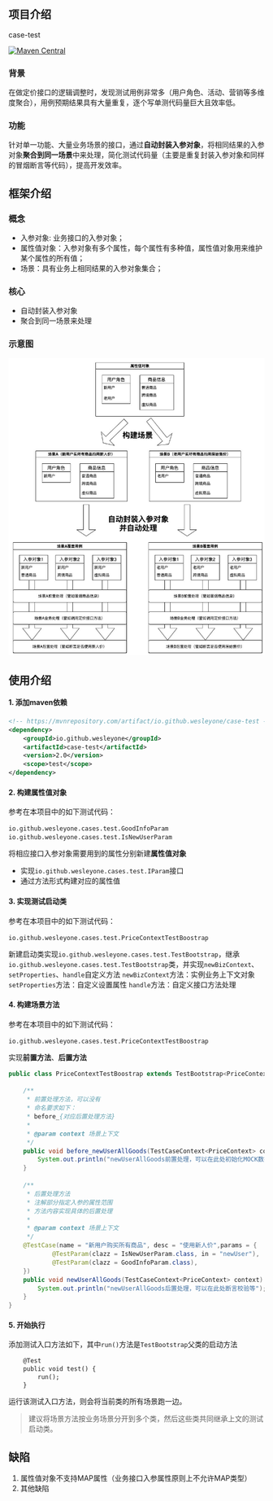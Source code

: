 ## 项目介绍
case-test

[![Maven Central](https://img.shields.io/maven-central/v/io.github.wesleyone/case-test)](https://search.maven.org/artifact/io.github.wesleyone/case-test/2.0/jar)

### 背景
在做定价接口的逻辑调整时，发现测试用例非常多（用户角色、活动、营销等多维度聚合），用例预期结果具有大量重复，逐个写单测代码量巨大且效率低。

### 功能
针对单一功能、大量业务场景的接口，通过**自动封装入参对象**，将相同结果的入参对象**聚合到同一场景**中来处理，简化测试代码量（主要是重复封装入参对象和同样的冒烟断言等代码），提高开发效率。

## 框架介绍
### 概念
- 入参对象: 业务接口的入参对象；
- 属性值对象：入参对象有多个属性，每个属性有多种值，属性值对象用来维护某个属性的所有值；
- 场景：具有业务上相同结果的入参对象集合；

### 核心
- 自动封装入参对象
- 聚合到同一场景来处理

### 示意图

![示意图](./casetest.jpg)

## 使用介绍

#### 1. 添加maven依赖
```xml
<!-- https://mvnrepository.com/artifact/io.github.wesleyone/case-test -->
<dependency>
    <groupId>io.github.wesleyone</groupId>
    <artifactId>case-test</artifactId>
    <version>2.0</version>
    <scope>test</scope>
</dependency>
```

#### 2. 构建**属性值对象**

参考在本项目中的如下测试代码：

`io.github.wesleyone.cases.test.GoodInfoParam`
`io.github.wesleyone.cases.test.IsNewUserParam`
   
将相应接口入参对象需要用到的属性分别新建**属性值对象**
 - 实现`io.github.wesleyone.cases.test.IParam`接口 
 - 通过方法形式构建对应的属性值

#### 3. 实现测试启动类

参考在本项目中的如下测试代码：

`io.github.wesleyone.cases.test.PriceContextTestBoostrap`

新建启动类实现`io.github.wesleyone.cases.test.TestBootstrap`，继承`io.github.wesleyone.cases.test.TestBootstrap`类，并实现`newBizContext`、`setProperties`、`handle`自定义方法
`newBizContext`方法：实例业务上下文对象
`setProperties`方法：自定义设置属性
`handle`方法：自定义接口方法处理

#### 4. 构建场景方法

参考在本项目中的如下测试代码：

`io.github.wesleyone.cases.test.PriceContextTestBoostrap`

实现**前置方法**、**后置方法**

```java
public class PriceContextTestBoostrap extends TestBootstrap<PriceContext> {
    
    /**
     * 前置处理方法，可以没有
     * 命名要求如下：
     * before_{对应后置处理方法}
     *
     * @param context 场景上下文
     */
    public void before_newUserAllGoods(TestCaseContext<PriceContext> context) {
        System.out.println("newUserAllGoods前置处理，可以在此处初始化MOCK数据等");
    }

    /**
     * 后置处理方法
     * 注解部分指定入参的属性范围
     * 方法内容实现具体的后置处理
     *
     * @param context 场景上下文
     */
    @TestCase(name = "新用户购买所有商品", desc = "使用新人价",params = {
            @TestParam(clazz = IsNewUserParam.class, in = "newUser"),
            @TestParam(clazz = GoodInfoParam.class),
    })
    public void newUserAllGoods(TestCaseContext<PriceContext> context) {
        System.out.println("newUserAllGoods后置处理，可以在此处断言校验等");
    }
}
```

#### 5. 开始执行

添加测试入口方法如下，其中`run()`方法是`TestBootstrap`父类的启动方法
```
    @Test
    public void test() {
        run();
    }
```
运行该测试入口方法，则会将当前类的所有场景跑一边。

> 建议将场景方法按业务场景分开到多个类，然后这些类共同继承上文的测试启动类。


## 缺陷
1. 属性值对象不支持MAP属性（业务接口入参属性原则上不允许MAP类型）
2. 其他缺陷
